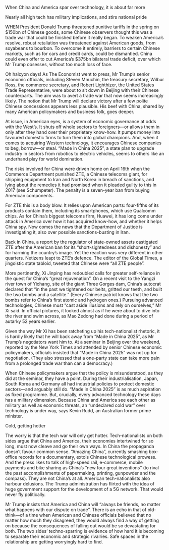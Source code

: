 When China and America spar over technology, it is about far more


Nearly all high tech has military implications, and stirs national pride


WHEN President Donald Trump threatened punitive tariffs in the spring on $150bn of Chinese goods, some Chinese observers thought this was a trade war that could be finished before it really began. To weaken America’s resolve, robust retaliation was threatened against American goods, from soyabeans to bourbon. To overcome it entirely, barriers to certain Chinese markets, such as for cars and credit cards, could be dismantled. China could even offer to cut America’s $375bn bilateral trade deficit, over which Mr Trump obsesses, without too much loss of face.


Oh halcyon days! As The Economist went to press, Mr Trump’s senior economic officials, including Steven Mnuchin, the treasury secretary, Wilbur Ross, the commerce secretary, and Robert Lighthizer, the United States Trade Representative, were about to sit down in Beijing with their Chinese counterparts. The aim was to avert a trade war that now seems increasingly likely. The notion that Mr Trump will declare victory after a few polite Chinese concessions appears less plausible. His beef with China, shared by many American policymakers and business folk, goes deeper.



At issue, in American eyes, is a system of economic governance at odds with the West’s. It shuts off whole sectors to foreigners—or allows them in only after they hand over their proprietary know-how. It pumps money into favoured domestic firms to turn them into global champions. And, when it comes to acquiring Western technology, it encourages Chinese companies to beg, borrow—or steal. “Made in China 2025”, a state plan to upgrade industry in sectors from robotics to electric vehicles, seems to others like an underhand play for world domination.


The risks involved for China were driven home on April 16th when the Commerce Department punished ZTE, a Chinese telecoms giant, for shipping equipment to Iran and North Korea in breach of sanctions, and lying about the remedies it had promised when it pleaded guilty to this in 2017 (see Schumpeter). The penalty is a seven-year ban from buying American components.


For ZTE this is a body blow. It relies upon American parts: four-fifths of its products contain them, including its smartphones, which use Qualcomm chips. As for China’s biggest telecoms firm, Huawei, it has long come under attack in America over how it has acquired know-how, and whether it helps China spy. Now comes the news that the Department of Justice is investigating it, also over possible sanctions-busting in Iran.


Back in China, a report by the regulator of state-owned assets castigated ZTE after the American ban for its “short-sightedness and dishonesty” and for harming the country’s image. Yet the reaction was very different in other quarters. Netizens leapt to ZTE’s defence. The editor of the Global Times, a jingoistic state tabloid, tweeted that Chinese were “all ZTE people”.


More pertinently, Xi Jinping has redoubled calls for greater self-reliance in the quest for China’s “great rejuvenation”. On a recent visit to the Yangzi river town of Yichang, site of the giant Three Gorges dam, China’s autocrat declared that “in the past we tightened our belts, gritted our teeth, and built the two bombs and a satellite.” (Every Chinese patriot knows that the two bombs refer to China’s first atomic and hydrogen ones.) Pursuing advanced technologies, Chinese must “cast aside illusions and rely on ourselves,” Mr Xi said. In official pictures, it looked almost as if he were about to dive into the river and swim across, as Mao Zedong had done during a period of autarky 52 years earlier.


Given the way Mr Xi has been ratcheting up his tech-nationalist rhetoric, it is hardly likely that he will back away from “Made in China 2025”, as Mr Trump’s negotiators want him to. At a seminar in Beijing over the weekend, reported by the New York Times and attended by senior Chinese economic policymakers, officials insisted that “Made in China 2025” was not up for negotiation. (They also stressed that a one-party state can take more pain from a prolonged trade war than can a democracy.)


When Chinese policymakers argue that the policy is misunderstood, as they did at the seminar, they have a point. During their industrialisation, Japan, South Korea and Germany all had industrial policies to protect domestic sectors—and arguably still do. “Made in China 2025” is as much aspiration as fixed programme. But, crucially, every advanced technology these days has a military dimension. Because China and America see each other as military as well as economic threats, an “undeclared cold war” over technology is under way, says Kevin Rudd, an Australian former prime minister.


Cold, getting hotter


The worry is that the tech war will only get hotter. Tech-nationalists on both sides argue that China and America, their economies intertwined for so long, must now cleave and go their own ways. In China the propaganda doesn’t favour common sense. “Amazing China”, currently smashing box-office records for a documentary, extols Chinese technological prowess. And the press likes to talk of high-speed rail, e-commerce, mobile payments and bike sharing as China’s “new four great inventions” (to rival the past accomplishments of papermaking, printing, gunpowder and the compass). They are not China’s at all. American tech-nationalists also harbour delusions. The Trump administration has flirted with the idea of huge government support for the development of a 5G network. That would never fly politically.


Mr Trump insists that America and China will “always be friends, no matter what happens with our dispute on trade”. There is an echo in that of old-think—of a time when American and Chinese officials believed that no matter how much they disagreed, they would always find a way of getting on because the consequences of falling out would be so devastating for both. The two sides’ techno-sparring is evidence of how hard it is becoming to separate their economic and strategic rivalries. Safe spaces in the relationship are getting worryingly hard to find.
